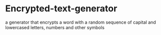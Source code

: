 # Encrypted-text-generator
a generator that encrypts a word with a random sequence of capital and lowercased letters, numbers and other symbols
